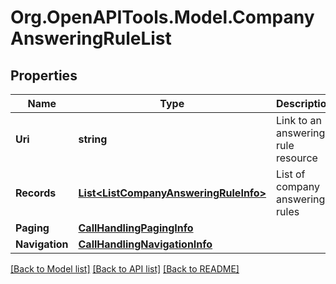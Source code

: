 
# Org.OpenAPITools.Model.CompanyAnsweringRuleList

## Properties

Name | Type | Description | Notes
------------ | ------------- | ------------- | -------------
**Uri** | **string** | Link to an answering rule resource | [optional] 
**Records** | [**List&lt;ListCompanyAnsweringRuleInfo&gt;**](ListCompanyAnsweringRuleInfo.md) | List of company answering rules | [optional] 
**Paging** | [**CallHandlingPagingInfo**](CallHandlingPagingInfo.md) |  | [optional] 
**Navigation** | [**CallHandlingNavigationInfo**](CallHandlingNavigationInfo.md) |  | [optional] 

[[Back to Model list]](../README.md#documentation-for-models)
[[Back to API list]](../README.md#documentation-for-api-endpoints)
[[Back to README]](../README.md)

